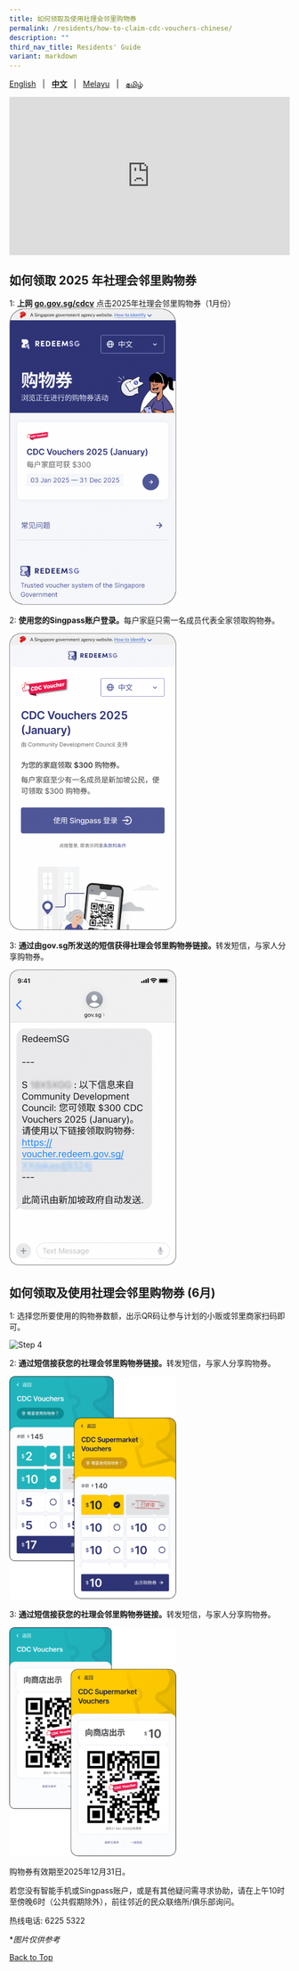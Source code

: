 ```yaml
---
title: 如何领取及使用社理会邻里购物券
permalink: /residents/how-to-claim-cdc-vouchers-chinese/
description: ""
third_nav_title: Residents' Guide
variant: markdown
---
```

<span id="cdcv_page_top"></span>
[English](/residents/how-to-claim-cdc-vouchers) &nbsp;&nbsp;|&nbsp;&nbsp; **[中文](/residents/how-to-claim-cdc-vouchers-chinese)**  &nbsp;&nbsp;|&nbsp;&nbsp; [Melayu](/residents/how-to-claim-cdc-vouchers-malay) &nbsp;&nbsp;|&nbsp;&nbsp; [தமிழ்](/residents/how-to-claim-cdc-vouchers-tamil)


<style>
	h1 {
	white-space:normal !important;
	hyphens: auto !important;
	overflow-x: auto !important;
	overflow-y: hidden !important;
}
	
a.bp-button {
	height: 6em !important;
	white-space:pre-line !important;
}
	
 .youtubecontainer {
    position: relative;
    width: 100%;
    height: 0;
    padding-bottom: 56.25%;
}
.youtubevideo {
    position: absolute;
    top: 0;
    left: 0;
    width: 100%;
    height: 100%;
}
</style>

<div class="youtubecontainer">
<iframe class="youtubevideo" src="https://www.youtube.com/embed/9c3NEGIxy2Q?si=W7Oe7oprOObdyK-J" title="YouTube video player" frameborder="0" allow="accelerometer; autoplay; clipboard-write; encrypted-media; gyroscope; picture-in-picture" allowfullscreen=""></iframe>
</div>



## 如何领取 2025 年社理会邻里购物券

1:  <strong>上网 [go.gov.sg/cdcv](https://go.gov.sg/cdcv)</strong> 点击2025年社理会邻里购物券（1月份）
<img src="/images/CN_1.png" alt="Step 1" style="width:300px !important;">

2: <strong>使用您的Singpass账户登录。</strong>每户家庭只需一名成员代表全家领取购物券。

<img src="/images/CN_2.png" alt="Step 2" style="width:300px !important;">


3: <strong>通过由gov.sg所发送的短信获得社理会邻里购物券链接。</strong>转发短信，与家人分享购物券。

<img src="/images/CN_3.png" alt="Step 3" style="width:300px !important;">

## 如何领取及使用社理会邻里购物券 (6月)
1: 选择您所要使用的购物券数额，出示QR码让参与计划的小贩或邻里商家扫码即可。

<img src="/images/CN_5.png" alt="Step 4" style="width:600px !important;">

2: <strong>通过短信接获您的社理会邻里购物券链接。</strong>转发短信，与家人分享购物券。

<img src="/images/chi_step_4.png" alt="Step 3" style="width:300px !important;">

3: <strong>通过短信接获您的社理会邻里购物券链接。</strong>转发短信，与家人分享购物券。

<img src="/images/chi_step_5.png" alt="Step 3" style="width:300px !important;">


购物券有效期至2025年12月31日。

若您没有智能手机或Singpass账户，或是有其他疑问需寻求协助，请在上午10时至傍晚6时（公共假期除外），前往邻近的民众联络所/俱乐部询问。

热线电话: 6225 5322

*<i>图片仅供参考</i>

[Back to Top](#cdcv_page_top)
